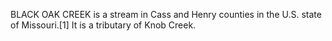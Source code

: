 BLACK OAK CREEK is a stream in Cass and Henry counties in the U.S. state of Missouri.[1] It is a tributary of Knob Creek.
